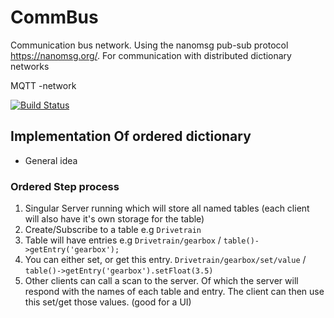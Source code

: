 # CommBus
Communication bus network. Using the nanomsg pub-sub protocol https://nanomsg.org/. For communication with distributed dictionary networks

MQTT -network

[![Build Status](https://dev.azure.com/ConnorBuchel0890/A-Loose-Screw/_apis/build/status/A-Loose-Screw.CommBus?branchName=master)](https://dev.azure.com/ConnorBuchel0890/A-Loose-Screw/_build/latest?definitionId=23&branchName=master)

## Implementation Of ordered dictionary
- General idea

### Ordered Step process
1. Singular Server running which will store all named tables (each client will also have it's own storage for the table)
2. Create/Subscribe to a table e.g `Drivetrain`
3. Table will have entries e.g `Drivetrain/gearbox` / `table()->getEntry('gearbox');`
4. You can either set, or get this entry. `Drivetrain/gearbox/set/value` / `table()->getEntry('gearbox').setFloat(3.5)`
5. Other clients can call a scan to the server. Of which the server will respond with the names of each table and entry. The client can then use this set/get those values. (good for a UI)
